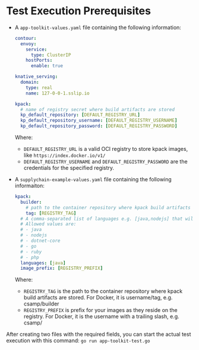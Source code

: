 # Test Execution Prerequisites

- A `app-toolkit-values.yaml` file containing the following information:

  ```yaml
  contour:
    envoy:
      service:
        type: ClusterIP
      hostPorts:
        enable: true

  knative_serving:
    domain:
      type: real
      name: 127-0-0-1.sslip.io

  kpack:
    # name of registry secret where build artifacts are stored
    kp_default_repository: [DEFAULT_REGISTRY_URL]
    kp_default_repository_username: [DEFAULT_REGISTRY_USERNAME]
    kp_default_repository_password: [DEFAULT_REGISTRY_PASSWORD]
  ```

  Where:
  - `DEFAULT_REGISTRY_URL` is a valid OCI registry to store kpack images, like `https://index.docker.io/v1/`
  - `DEFAULT_REGISTRY_USERNAME` and `DEFAULT_REGISTRY_PASSWORD` are the credentials for the specified registry.

- A `supplychain-example-values.yaml` file containing the following informaiton:

  ```yaml
  kpack:
    builder:
      # path to the container repository where kpack build artifacts are stored
      tag: [REGISTRY_TAG]
    # A comma-separated list of languages e.g. [java,nodejs] that will be supported for development
    # Allowed values are:
    # - java
    # - nodejs
    # - dotnet-core
    # - go
    # - ruby
    # - php
    languages: [java]
    image_prefix: [REGISTRY_PREFIX]

  ```

  Where:
  - `REGISTRY_TAG` is the path to the container repository where kpack build artifacts are stored. For Docker, it is username/tag, e.g. csamp/builder
  - `REGISTRY_PREFIX` is prefix for your images as they reside on the registry. For Docker, it is the username with a trailing slash, e.g. csamp/

After creating two files with the required fields, you can start the actual test execution with this command: `go run app-toolkit-test.go`
